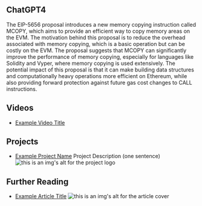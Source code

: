 ## ChatGPT4

The EIP-5656 proposal introduces a new memory copying instruction called MCOPY, which aims to provide an efficient way to copy memory areas on the EVM. The motivation behind this proposal is to reduce the overhead associated with memory copying, which is a basic operation but can be costly on the EVM. The proposal suggests that MCOPY can significantly improve the performance of memory copying, especially for languages like Solidity and Vyper, where memory copying is used extensively. The potential impact of this proposal is that it can make building data structures and computationally heavy operations more efficient on Ethereum, while also providing forward protection against future gas cost changes to CALL instructions.

## Videos

- [Example Video Title](https://www.youtube.com/watch?v=TDGq4aeevgY)

## Projects

- [Example Project Name](https://xxxx.xxx/xxxxx) Project Description (one sentence) ![this is an img's alt for the project logo](https://xxxx.xxx/project-logo.xxx)

## Further Reading

- [Example Article Title](https://xxxx.xxx/xxxxx) ![this is an img's alt for the article cover](https://xxxx.xxx/article-cover.xxx)
